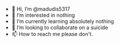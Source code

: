 - 👋 Hi, I’m @madudis5317
- 👀 I’m interested in nothing
- 🌱 I’m currently learning absolutely nothing
- 💞️ I’m looking to collaborate on a suicide
- 📫 How to reach me please don't.

<!---
madudis5317/madudis5317 is a ✨ special ✨ repository because its `README.md` (this file) appears on your GitHub profile.
You can click the Preview link to take a look at your changes.
--->
